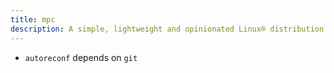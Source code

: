 ```yaml
---
title: mpc
description: A simple, lightweight and opinionated Linux® distribution based on musl libc and toybox
---
```


- `autoreconf` depends on `git`
